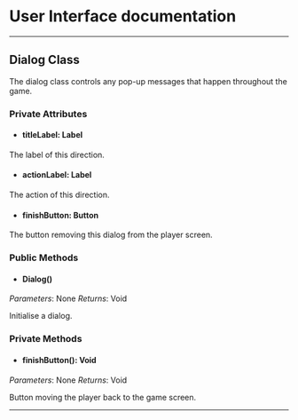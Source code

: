 # User Interface documentation
---

## Dialog Class

The dialog class controls any pop-up messages that happen throughout the game. 

### Private Attributes 
- #### titleLabel: Label
The label of this direction.
- #### actionLabel: Label
The action of this direction.
- #### finishButton: Button
The button removing this dialog from the player screen.

### Public Methods 
- #### Dialog()
*Parameters*: None
*Returns*: Void

Initialise a dialog.

### Private Methods
- #### finishButton(): Void
*Parameters*: None
*Returns*: Void

Button moving the player back to the game screen.

---